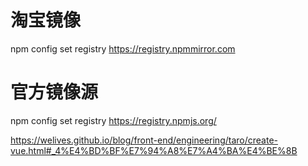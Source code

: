 # 淘宝镜像

npm config set registry https://registry.npmmirror.com

# 官方镜像源

npm config set registry https://registry.npmjs.org/

https://welives.github.io/blog/front-end/engineering/taro/create-vue.html#_4%E4%BD%BF%E7%94%A8%E7%A4%BA%E4%BE%8B
